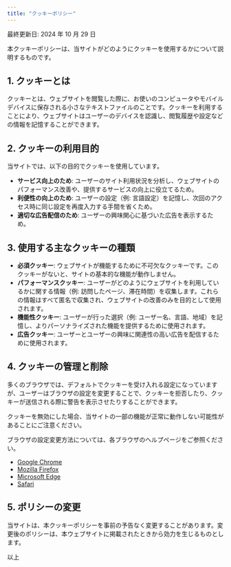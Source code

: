 ```yaml
---
title: "クッキーポリシー"
---
```


最終更新日: 2024 年 10 月 29 日

本クッキーポリシーは、当サイトがどのようにクッキーを使用するかについて説明するものです。

## 1. クッキーとは

クッキーとは、ウェブサイトを閲覧した際に、お使いのコンピュータやモバイルデバイスに保存される小さなテキストファイルのことです。クッキーを利用することにより、ウェブサイトはユーザーのデバイスを認識し、閲覧履歴や設定などの情報を記憶することができます。

## 2. クッキーの利用目的

当サイトでは、以下の目的でクッキーを使用しています。

- **サービス向上のため**: ユーザーのサイト利用状況を分析し、ウェブサイトのパフォーマンス改善や、提供するサービスの向上に役立てるため。
- **利便性の向上のため**: ユーザーの設定（例: 言語設定）を記憶し、次回のアクセス時に同じ設定を再度入力する手間を省くため。
- **適切な広告配信のため**: ユーザーの興味関心に基づいた広告を表示するため。

## 3. 使用する主なクッキーの種類

- **必須クッキー**: ウェブサイトが機能するために不可欠なクッキーです。このクッキーがないと、サイトの基本的な機能が動作しません。
- **パフォーマンスクッキー**: ユーザーがどのようにウェブサイトを利用しているかに関する情報（例: 訪問したページ、滞在時間）を収集します。これらの情報はすべて匿名で収集され、ウェブサイトの改善のみを目的として使用されます。
- **機能性クッキー**: ユーザーが行った選択（例: ユーザー名、言語、地域）を記憶し、よりパーソナライズされた機能を提供するために使用されます。
- **広告クッキー**: ユーザーとユーザーの興味に関連性の高い広告を配信するために使用されます。

## 4. クッキーの管理と削除

多くのブラウザでは、デフォルトでクッキーを受け入れる設定になっていますが、ユーザーはブラウザの設定を変更することで、クッキーを拒否したり、クッキーが送信される際に警告を表示させたりすることができます。

クッキーを無効にした場合、当サイトの一部の機能が正常に動作しない可能性があることにご注意ください。

ブラウザの設定変更方法については、各ブラウザのヘルプページをご参照ください。

- [Google Chrome](https://support.google.com/chrome/answer/95647?hl=ja)
- [Mozilla Firefox](https://support.mozilla.org/ja/kb/cookies-information-websites-store-on-your-computer)
- [Microsoft Edge](https://support.microsoft.com/ja-jp/microsoft-edge/microsoft-edge-%E3%81%A7-cookie-%E3%82%92%E5%89%8A%E9%99%A4%E3%81%99%E3%82%8B-63947406-40ac-c3b8-57b9-2a946a29ae09)
- [Safari](https://support.apple.com/ja-jp/guide/safari/sfri11471/mac)

## 5. ポリシーの変更

当サイトは、本クッキーポリシーを事前の予告なく変更することがあります。変更後のポリシーは、本ウェブサイトに掲載されたときから効力を生じるものとします。

以上
